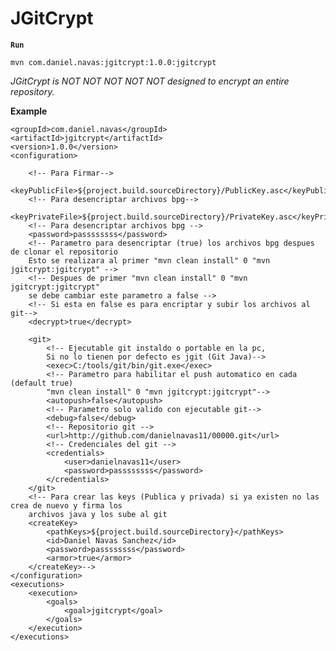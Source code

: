 # JGitCrypt

**`Run`**

`mvn com.daniel.navas:jgitcrypt:1.0.0:jgitcrypt`

_JGitCrypt is NOT NOT NOT NOT NOT designed to encrypt an entire repository._


**Example**

<plugin>
    
    <groupId>com.daniel.navas</groupId>
    <artifactId>jgitcrypt</artifactId>
    <version>1.0.0</version>
    <configuration> 
        
        <!-- Para Firmar-->
        <keyPublicFile>${project.build.sourceDirectory}/PublicKey.asc</keyPublicFile>
        <!-- Para desencriptar archivos bpg-->
        <keyPrivateFile>${project.build.sourceDirectory}/PrivateKey.asc</keyPrivateFile>
        <!-- Para desencriptar archivos bpg -->
        <password>passssssss</password>
        <!-- Parametro para desencriptar (true) los archivos bpg despues de clonar el repositorio
        Esto se realizara al primer "mvn clean install" 0 "mvn jgitcrypt:jgitcrypt" -->
        <!-- Despues de primer "mvn clean install" 0 "mvn jgitcrypt:jgitcrypt"
        se debe cambiar este parametro a false -->
        <!-- Si esta en false es para encriptar y subir los archivos al git-->
        <decrypt>true</decrypt>

        <git>
            <!-- Ejecutable git instaldo o portable en la pc,
            Si no lo tienen por defecto es jgit (Git Java)-->
            <exec>C:/tools/git/bin/git.exe</exec>
            <!-- Parametro para habilitar el push automatico en cada (default true)
            "mvn clean install" 0 "mvn jgitcrypt:jgitcrypt"-->
            <autopush>false</autopush>
            <!-- Parametro solo valido con ejecutable git-->
            <debug>false</debug>
            <!-- Repositorio git -->
            <url>http://github.com/danielnavas11/00000.git</url>
            <!-- Credenciales del git -->
            <credentials>
                <user>danielnavas11</user>
                <password>passssssss</password>
            </credentials>
        </git>
        <!-- Para crear las keys (Publica y privada) si ya existen no las crea de nuevo y firma los
        archivos java y los sube al git
        <createKey>
            <pathKeys>${project.build.sourceDirectory}</pathKeys>
            <id>Daniel Navas Sanchez</id>
            <password>passssssss</password>
            <armor>true</armor>
        </createKey>-->
    </configuration>
    <executions>
        <execution>
            <goals>
                <goal>jgitcrypt</goal>
            </goals>
        </execution>
    </executions>
    
</plugin>            